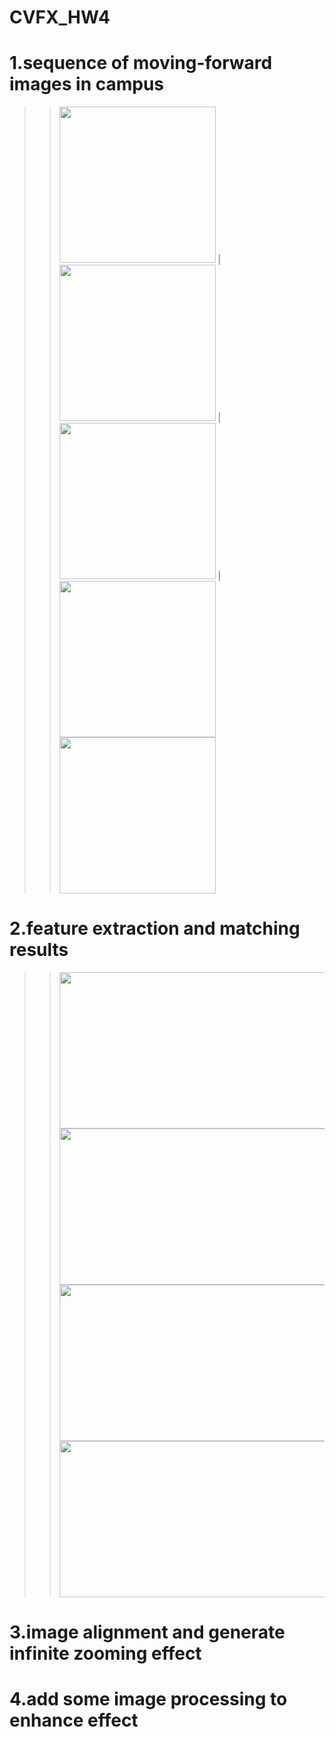 # CVFX_HW4
  # 1.sequence of moving-forward images in campus
  >><img width="250" height="250" src="test1.jpg"/>        |<img width="250" height="250" src="test2.jpg"/>        |<img width="250" height="250" src="test3.jpg"/> |
  >><img width="250" height="250" src="test4.jpg"/> <img width="250" height="250" src="test5.jpg"/>


  # 2.feature extraction and matching results
  >><img width="500" height="250" src="1_2.png"/> <img width="500" height="250" src="2_3.png"/> 
  >><img width="500" height="250" src="3_4.png"/> <img width="500" height="250" src="4_5.png"/>  
  # 3.image alignment and generate infinite zooming effect
  # 4.add some image processing to enhance effect
